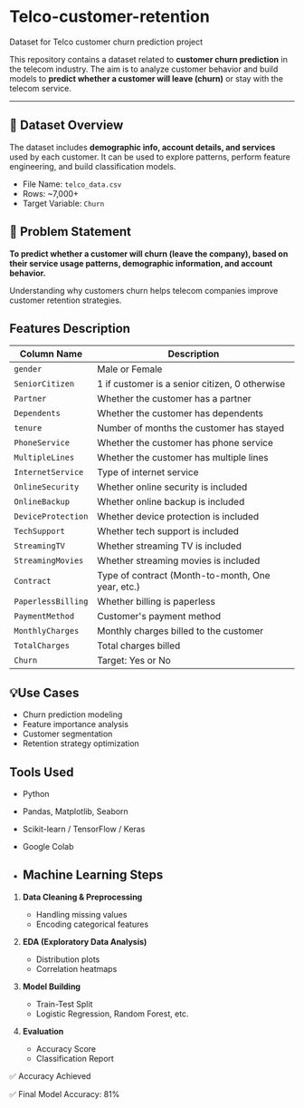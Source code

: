 # Telco-customer-retention
Dataset for Telco customer churn prediction project

This repository contains a dataset related to **customer churn prediction** in the telecom industry. The aim is to analyze customer behavior and build models to **predict whether a customer will leave (churn)** or stay with the telecom service.

---

## 📂 Dataset Overview

The dataset includes **demographic info, account details, and services** used by each customer. It can be used to explore patterns, perform feature engineering, and build classification models.

- File Name: `telco_data.csv`
- Rows: ~7,000+
- Target Variable: `Churn`


## 🎯 Problem Statement

**To predict whether a customer will churn (leave the company), based on their service usage patterns, demographic information, and account behavior.**

Understanding why customers churn helps telecom companies improve customer retention strategies.



##  Features Description

| Column Name          | Description |
|----------------------|-------------|
| `gender`             | Male or Female |
| `SeniorCitizen`      | 1 if customer is a senior citizen, 0 otherwise |
| `Partner`            | Whether the customer has a partner |
| `Dependents`         | Whether the customer has dependents |
| `tenure`             | Number of months the customer has stayed |
| `PhoneService`       | Whether the customer has phone service |
| `MultipleLines`      | Whether the customer has multiple lines |
| `InternetService`    | Type of internet service |
| `OnlineSecurity`     | Whether online security is included |
| `OnlineBackup`       | Whether online backup is included |
| `DeviceProtection`   | Whether device protection is included |
| `TechSupport`        | Whether tech support is included |
| `StreamingTV`        | Whether streaming TV is included |
| `StreamingMovies`    | Whether streaming movies is included |
| `Contract`           | Type of contract (Month-to-month, One year, etc.) |
| `PaperlessBilling`   | Whether billing is paperless |
| `PaymentMethod`      | Customer's payment method |
| `MonthlyCharges`     | Monthly charges billed to the customer |
| `TotalCharges`       | Total charges billed |
| `Churn`              | Target: Yes or No |


## 💡Use Cases

- Churn prediction modeling
- Feature importance analysis
- Customer segmentation
- Retention strategy optimization


##  Tools Used

- Python
- Pandas, Matplotlib, Seaborn
- Scikit-learn / TensorFlow / Keras
- Google Colab

- ##  Machine Learning Steps

1. **Data Cleaning & Preprocessing**
   - Handling missing values
   - Encoding categorical features

2. **EDA (Exploratory Data Analysis)**
   - Distribution plots
   - Correlation heatmaps

3. **Model Building**
   - Train-Test Split
   - Logistic Regression, Random Forest, etc.
   
4. **Evaluation**
   - Accuracy Score
   - Classification Report



✅ Accuracy Achieved

✅ Final Model Accuracy: 81%
